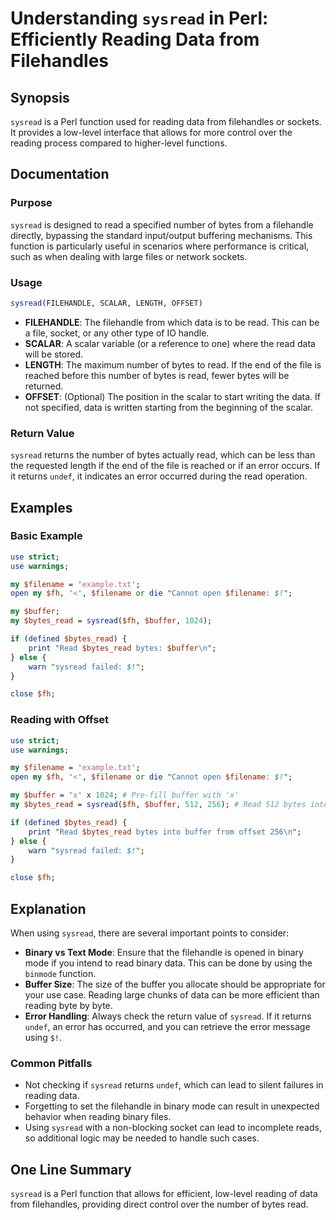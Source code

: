 <!--
Meta Description: # Understanding `sysread` in Perl: Efficiently Reading Data from Filehandles ## Synopsis `sysread` is a Perl function used for reading data from fileh...
Meta Keywords: sysread, read, data, buffer, reading
-->

# Understanding `sysread` in Perl: Efficiently Reading Data from Filehandles

## Synopsis
`sysread` is a Perl function used for reading data from filehandles or sockets. It provides a low-level interface that allows for more control over the reading process compared to higher-level functions.

## Documentation
### Purpose
`sysread` is designed to read a specified number of bytes from a filehandle directly, bypassing the standard input/output buffering mechanisms. This function is particularly useful in scenarios where performance is critical, such as when dealing with large files or network sockets.

### Usage
```perl
sysread(FILEHANDLE, SCALAR, LENGTH, OFFSET)
```
- **FILEHANDLE**: The filehandle from which data is to be read. This can be a file, socket, or any other type of IO handle.
- **SCALAR**: A scalar variable (or a reference to one) where the read data will be stored.
- **LENGTH**: The maximum number of bytes to read. If the end of the file is reached before this number of bytes is read, fewer bytes will be returned.
- **OFFSET**: (Optional) The position in the scalar to start writing the data. If not specified, data is written starting from the beginning of the scalar.

### Return Value
`sysread` returns the number of bytes actually read, which can be less than the requested length if the end of the file is reached or if an error occurs. If it returns `undef`, it indicates an error occurred during the read operation.

## Examples
### Basic Example
```perl
use strict;
use warnings;

my $filename = 'example.txt';
open my $fh, '<', $filename or die "Cannot open $filename: $!";

my $buffer;
my $bytes_read = sysread($fh, $buffer, 1024);

if (defined $bytes_read) {
    print "Read $bytes_read bytes: $buffer\n";
} else {
    warn "sysread failed: $!";
}

close $fh;
```

### Reading with Offset
```perl
use strict;
use warnings;

my $filename = 'example.txt';
open my $fh, '<', $filename or die "Cannot open $filename: $!";

my $buffer = 'x' x 1024; # Pre-fill buffer with 'x'
my $bytes_read = sysread($fh, $buffer, 512, 256); # Read 512 bytes into buffer starting from offset 256

if (defined $bytes_read) {
    print "Read $bytes_read bytes into buffer from offset 256\n";
} else {
    warn "sysread failed: $!";
}

close $fh;
```

## Explanation
When using `sysread`, there are several important points to consider:
- **Binary vs Text Mode**: Ensure that the filehandle is opened in binary mode if you intend to read binary data. This can be done by using the `binmode` function.
- **Buffer Size**: The size of the buffer you allocate should be appropriate for your use case. Reading large chunks of data can be more efficient than reading byte by byte.
- **Error Handling**: Always check the return value of `sysread`. If it returns `undef`, an error has occurred, and you can retrieve the error message using `$!`.

### Common Pitfalls
- Not checking if `sysread` returns `undef`, which can lead to silent failures in reading data.
- Forgetting to set the filehandle in binary mode can result in unexpected behavior when reading binary files.
- Using `sysread` with a non-blocking socket can lead to incomplete reads, so additional logic may be needed to handle such cases.

## One Line Summary
`sysread` is a Perl function that allows for efficient, low-level reading of data from filehandles, providing direct control over the number of bytes read.